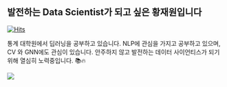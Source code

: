 
##  발전하는 Data Scientist가 되고 싶은 황재원입니다
[![Hits](https://hits.seeyoufarm.com/api/count/incr/badge.svg?url=https%3A%2F%2Fgithub.com%2FHwangJae-won&count_bg=%23B27DFF&title_bg=%23969696&icon=github.svg&icon_color=%23E7E7E7&title=%EB%B0%A9%EB%AC%B8%EC%9E%90%EC%88%98+&edge_flat=false)](https://hits.seeyoufarm.com)

통계 대학원에서 딥러닝을 공부하고 있습니다.  NLP에 관심을 가지고 공부하고 있으며, CV 와 GNN에도 관심이 있습니다. 안주하지 않고 발전하는 데이터 사이언티스가 되기 위해 열심히 노력중입니다. 📚🔥

<img src="https://img.shields.io/badge/python-3776AB?style=for-the-badge&logo=python&logoColor=white"> 
